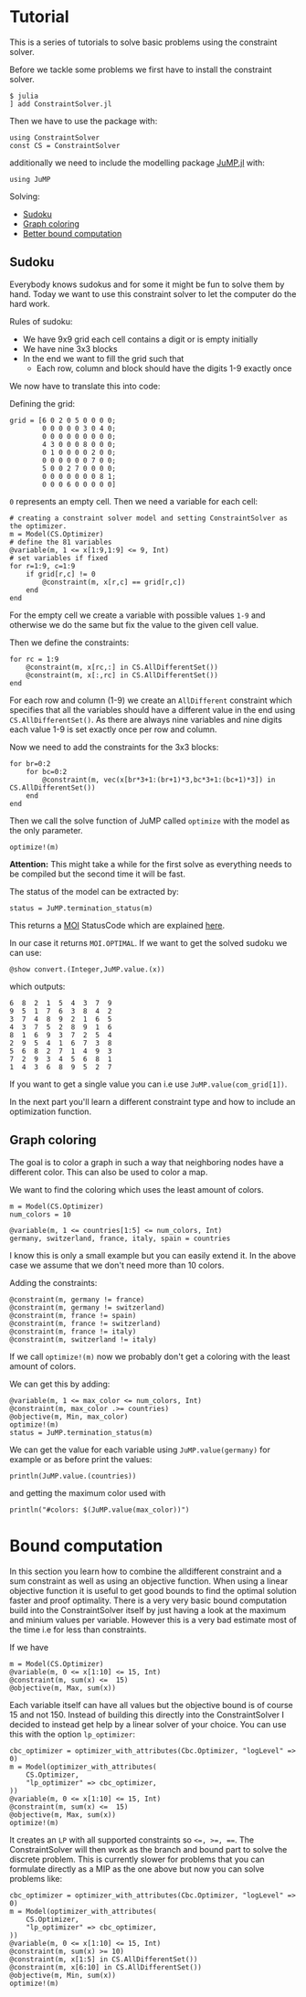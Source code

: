 # Tutorial

This is a series of tutorials to solve basic problems using the constraint solver.

Before we tackle some problems we first have to install the constraint solver.

```
$ julia
] add ConstraintSolver.jl
```

Then we have to use the package with:

```
using ConstraintSolver
const CS = ConstraintSolver
```

additionally we need to include the modelling package [JuMP.jl](https://github.com/JuliaOpt/JuMP.jl) with:

```
using JuMP
```

Solving:
  - [Sudoku](#Sudoku-1)
  - [Graph coloring](#Graph-coloring-1)
  - [Better bound computation](#Bound-computation-1)

## Sudoku

Everybody knows sudokus and for some it might be fun to solve them by hand. Today we want to use
this constraint solver to let the computer do the hard work.

Rules of sudoku:
  - We have 9x9 grid each cell contains a digit or is empty initially
  - We have nine 3x3 blocks 
  - In the end we want to fill the grid such that
    - Each row, column and block should have the digits 1-9 exactly once
  
We now have to translate this into code:

Defining the grid:
```
grid = [6 0 2 0 5 0 0 0 0;
        0 0 0 0 0 3 0 4 0;
        0 0 0 0 0 0 0 0 0;
        4 3 0 0 0 8 0 0 0;
        0 1 0 0 0 0 2 0 0;
        0 0 0 0 0 0 7 0 0;
        5 0 0 2 7 0 0 0 0;
        0 0 0 0 0 0 0 8 1;
        0 0 0 6 0 0 0 0 0]
```

`0` represents an empty cell. Then we need a variable for each cell:

```
# creating a constraint solver model and setting ConstraintSolver as the optimizer.
m = Model(CS.Optimizer) 
# define the 81 variables
@variable(m, 1 <= x[1:9,1:9] <= 9, Int)
# set variables if fixed
for r=1:9, c=1:9
    if grid[r,c] != 0
        @constraint(m, x[r,c] == grid[r,c])
    end
end
```

For the empty cell we create a variable with possible values `1-9` and otherwise we do the same but fix the value to the given cell value.

Then we define the constraints:

```
for rc = 1:9
    @constraint(m, x[rc,:] in CS.AllDifferentSet())
    @constraint(m, x[:,rc] in CS.AllDifferentSet())
end
```

For each row and column (1-9) we create an `AllDifferent` constraint which specifies that all the variables should have a different value in the end using `CS.AllDifferentSet()`.
As there are always nine variables and nine digits each value 1-9 is set exactly once per row and column.

Now we need to add the constraints for the 3x3 blocks:

```
for br=0:2
    for bc=0:2
        @constraint(m, vec(x[br*3+1:(br+1)*3,bc*3+1:(bc+1)*3]) in CS.AllDifferentSet())
    end
end
```

Then we call the solve function of JuMP called `optimize` with the model as the only parameter.

```
optimize!(m)
```
**Attention:** This might take a while for the first solve as everything needs to be compiled but the second time it will be fast.

The status of the model can be extracted by:

```
status = JuMP.termination_status(m)
```

This returns a [MOI](https://github.com/JuliaOpt/MathOptInterface.jl) StatusCode which are explained [here](http://www.juliaopt.org/JuMP.jl/v0.19.2/solutions/#MathOptInterface.TerminationStatusCode).

In our case it returns `MOI.OPTIMAL`. If we want to get the solved sudoku we can use:

```
@show convert.(Integer,JuMP.value.(x))
```

which outputs:
```
6  8  2  1  5  4  3  7  9
9  5  1  7  6  3  8  4  2
3  7  4  8  9  2  1  6  5
4  3  7  5  2  8  9  1  6
8  1  6  9  3  7  2  5  4
2  9  5  4  1  6  7  3  8
5  6  8  2  7  1  4  9  3
7  2  9  3  4  5  6  8  1
1  4  3  6  8  9  5  2  7
```

If you want to get a single value you can i.e use `JuMP.value(com_grid[1])`.

In the next part you'll learn a different constraint type and how to include an optimization function.

## Graph coloring

The goal is to color a graph in such a way that neighboring nodes have a different color. This can also be used to color a map.

We want to find the coloring which uses the least amount of colors.

```
m = Model(CS.Optimizer)
num_colors = 10

@variable(m, 1 <= countries[1:5] <= num_colors, Int)
germany, switzerland, france, italy, spain = countries
```

I know this is only a small example but you can easily extend it.
In the above case we assume that we don't need more than 10 colors.

Adding the constraints:

```
@constraint(m, germany != france)
@constraint(m, germany != switzerland)
@constraint(m, france != spain)
@constraint(m, france != switzerland)
@constraint(m, france != italy)
@constraint(m, switzerland != italy)
```

If we call `optimize!(m)` now we probably don't get a coloring with the least amount of colors.

We can get this by adding:

```
@variable(m, 1 <= max_color <= num_colors, Int)
@constraint(m, max_color .>= countries)
@objective(m, Min, max_color)
optimize!(m)
status = JuMP.termination_status(m)
```

We can get the value for each variable using `JuMP.value(germany)` for example or as before print the values:

```
println(JuMP.value.(countries))
```

and getting the maximum color used with 

```
println("#colors: $(JuMP.value(max_color))")
```

# Bound computation

In this section you learn how to combine the alldifferent constraint and a sum constraint as well as using an objective function.
When using a linear objective function it is useful to get good bounds to find the optimal solution faster and proof optimality.
There is a very very basic bound computation build into the ConstraintSolver itself by just having a look at the maximum and minium values per variable.
However this is a very bad estimate most of the time i.e for less than constraints.

If we have
```
m = Model(CS.Optimizer) 
@variable(m, 0 <= x[1:10] <= 15, Int)
@constraint(m, sum(x) <=  15)
@objective(m, Max, sum(x))
```

Each variable itself can have all values but the objective bound is of course $15$ and not $150$. Instead of building this directly into the ConstraintSolver I decided 
to instead get help by a linear solver of your choice.
You can use this with the option `lp_optimizer`:

```
cbc_optimizer = optimizer_with_attributes(Cbc.Optimizer, "logLevel" => 0)
m = Model(optimizer_with_attributes(
    CS.Optimizer,
    "lp_optimizer" => cbc_optimizer,
))
@variable(m, 0 <= x[1:10] <= 15, Int)
@constraint(m, sum(x) <=  15)
@objective(m, Max, sum(x))
optimize!(m)
```

It creates an `LP` with all supported constraints so `<=, >=, ==`. The ConstraintSolver will then work as the branch and bound part to solve the discrete problem.
This is currently slower for problems that you can formulate directly as a MIP as the one above but now you can solve problems like:

```
cbc_optimizer = optimizer_with_attributes(Cbc.Optimizer, "logLevel" => 0)
m = Model(optimizer_with_attributes(
    CS.Optimizer,
    "lp_optimizer" => cbc_optimizer,
))
@variable(m, 0 <= x[1:10] <= 15, Int)
@constraint(m, sum(x) >= 10)
@constraint(m, x[1:5] in CS.AllDifferentSet())
@constraint(m, x[6:10] in CS.AllDifferentSet())
@objective(m, Min, sum(x))
optimize!(m)
```

